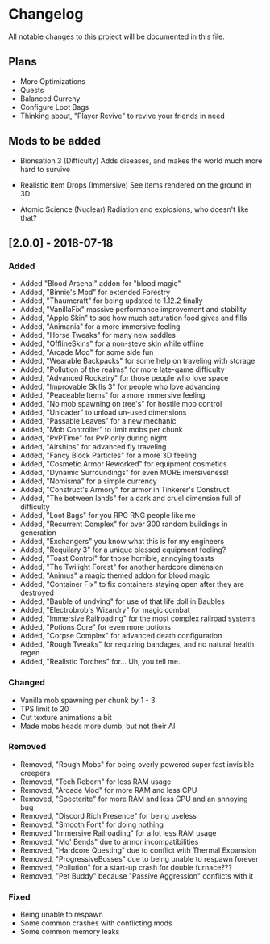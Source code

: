 # Changelog
All notable changes to this project will be documented in this file.

## Plans
- More Optimizations
- Quests
- Balanced Curreny
- Configure Loot Bags
- Thinking about, "Player Revive" to revive your friends in need

## Mods to be added

- Bionsation 3 (Difficulty)
Adds diseases, and makes the world much more hard to survive

- Realistic Item Drops (Immersive)
See items rendered on the ground in 3D

- Atomic Science (Nuclear)
Radiation and explosions, who doesn't like that?

## [2.0.0] - 2018-07-18
### Added
- Added "Blood Arsenal" addon for "blood magic"
- Added, "Binnie's Mod" for extended Forestry
- Added, "Thaumcraft" for being updated to 1.12.2 finally
- Added, "VanillaFix" massive performance improvement and stability
- Added, "Apple Skin" to see how much saturation food gives and fills
- Added, "Animania" for a more immersive feeling
- Added, "Horse Tweaks" for many new saddles
- Added, "OfflineSkins" for a non-steve skin while offline
- Added, "Arcade Mod" for some side fun
- Added, "Wearable Backpacks" for some help on traveling with storage
- Added, "Pollution of the realms" for more late-game difficulty
- Added, "Advanced Rocketry" for those people who love space
- Added, "Improvable Skills 3" for people who love advancing
- Added, "Peaceable Items" for a more immersive feeling
- Added, "No mob spawning on tree's" for hostile mob control
- Added, "Unloader" to unload un-used dimensions
- Added, "Passable Leaves" for a new mechanic
- Added, "Mob Controller" to limit mobs per chunk
- Added, "PvPTime" for PvP only during night
- Added, "Airships" for advanced fly traveling
- Added, "Fancy Block Particles" for a more 3D feeling
- Added, "Cosmetic Armor Reworked" for equipment cosmetics
- Added, "Dynamic Surroundings" for even MORE imersiveness!
- Added, "Nomisma" for a simple currency
- Added, "Construct's Armory" for armor in Tinkerer's Construct
- Added, "The between lands" for a dark and cruel dimension full of difficulty
- Added, "Loot Bags" for you RPG RNG people like me
- Added, "Recurrent Complex" for over 300 random buildings in generation
- Added, "Exchangers" you know what this is for my engineers
- Added, "Requilary 3" for a unique blessed equipment feeling?
- Added, "Toast Control" for those horrible, annoying toasts
- Added, "The Twilight Forest" for another hardcore dimension
- Added, "Animus" a magic themed addon for blood magic
- Added, "Container Fix" to fix containers staying open after they are destroyed
- Added, "Bauble of undying" for use of that life doll in Baubles
- Added, "Electrobrob's Wizardry" for magic combat
- Added, "Immersive Railroading" for the most complex railroad systems
- Added, "Potions Core" for even more potions
- Added, "Corpse Complex" for advanced death configuration
- Added, "Rough Tweaks" for requiring bandages, and no natural health regen
- Added, "Realistic Torches" for... Uh, you tell me.

### Changed
- Vanilla mob spawning per chunk by 1 - 3
- TPS limit to 20
- Cut texture animations a bit
- Made mobs heads more dumb, but not their AI

### Removed
- Removed, "Rough Mobs" for being overly powered super fast invisible creepers
- Removed, "Tech Reborn" for less RAM usage
- Removed, "Arcade Mod" for more RAM and less CPU
- Removed, "Specterite" for more RAM and less CPU and an annoying bug
- Removed, "Discord Rich Presence" for being useless
- Removed, "Smooth Font" for doing nothing
- Removed "Immersive Railroading" for a lot less RAM usage
- Removed, "Mo' Bends" due to armor incompatibilities
- Removed, "Hardcore Questing" due to conflict with Thermal Expansion
- Removed, "ProgressiveBosses" due to being unable to respawn forever
- Removed, "Pollution" for a start-up crash for double furnace???
- Removed, "Pet Buddy" because "Passive Aggression" conflicts with it

### Fixed
- Being unable to respawn
- Some common crashes with conflicting mods
- Some common memory leaks
